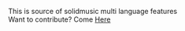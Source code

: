 This is source of solidmusic multi language features <br />
Want to contribute? Come [Here](https://crowdin.com/project/solidproject)